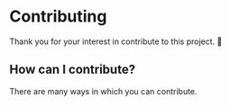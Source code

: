 # Contributing

Thank you for your interest in contribute to this project. 🙌 

## How can I contribute?

There are many ways in which you can contribute.
